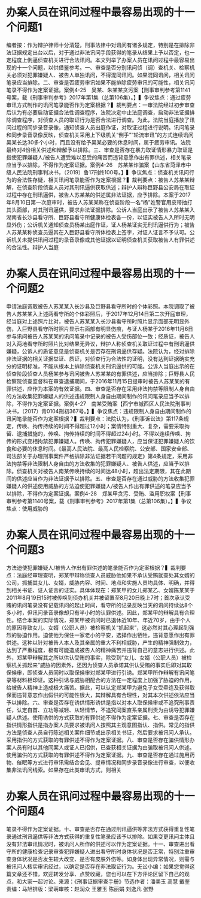 # 办案人员在讯问过程中最容易出现的十一个问题1

编者按：作为辩护律师十分清楚，刑事法律中对讯问有诸多规定，特别是在排除非法证据规定出台以后，对于通过非法讯问手段获得的笔录从结果上予以否定，也一定程度上倒逼侦查机关进行合法讯问。本文列举了办案人员在讯问过程中最容易出现的十一个问题，以供借鉴参考。一、审查是否分别讯问侦（调）查机关、检察机关必须对犯罪嫌疑人、被告人单独讯问，不得混同讯问。如果混同讯问，相关讯问笔录应当排除。二、审查是否疲劳审讯如果不能排除疲劳审讯的可能性，相关讯问笔录不得作为定案证据。案例4-25　吴某、朱某某贪污案【刑事审判参考第1141号案，载《刑事审判参考》2017年第1集（总第106集）。】▍争议焦点：通过疲劳审讯方式制作的讯问笔录能否作为定案根据？▍裁判要点：一审法院经过初步审查后认为有必要启动证据合法性调查程序，法院决定中止法庭调查，启动非法证据排除调查程序，对侦查人员的取证行为是否合法进行调查。为此，法院当庭播放了讯问过程的同步录音录像，通知侦查人员出庭作证，对取证过程进行说明。讯问笔录和同步录音录像反映，侦查机关采用上下级机关“倒手”“轮流审讯”的方式连续讯问吴某长达30多个小时，而且没有给予吴某必要的休息时间，属于疲劳审讯。法院最终对4份相关供述和辩解予以排除。三、审查是否存在暴力取证情形暴力取证是指使犯罪嫌疑人/被告人遭受难以忍受的痛苦而违背意愿作出有罪供述，相关笔录应当予以排除，不得作为定案证据。案例4-26　苏某某诈骗案【山东省菏泽市中级人民法院刑事判决书，（2019）鲁17刑终100号。】▍争议焦点：侦查机关讯问行为的合法性存疑，相关讯问笔录能否作为定案根据？▍裁判要点：被告人苏某某辩解，在侦查阶段侦查人员对其刑讯逼供获取供述；辩护人辩称巨野县公安局在取证过程中存在刑讯逼供，被告人苏某某的供述属非法证据，应予排除。本案于2017年8月10日第一次庭审时，被告人苏某某称在侦查阶段一名“杨”姓警官用皮带抽打其头面部，对其刑讯逼供，要求非法证据排除。公诉人当庭出示了被告人苏某某入湖南省长沙县看守所、巨野县看守所健康体检表各一份，以证实被告人入所时无明显外伤；公诉机关通知侦查员杨某出庭作证，证人杨某证实无刑讯逼供行为；被告人苏某某称侦查员逼其在入巨野县看守所体检表上签字，对证人证言不予认可。公诉机关未提供讯问过程的录音录像或其他证据以证明侦查机关获取被告人有罪供述的合法性。辩护人当庭

# 办案人员在讯问过程中最容易出现的十一个问题2

申请法庭调取被告人苏某某入长沙县及巨野县看守所时的个体彩照。本院调取了被告人苏某某入上述两看守所的个体彩照后，于2017年12月14日第二次开庭审理，经当庭对上述照片比对，被告人苏某某入长沙县看守所时照片显示面部无明显外伤，入巨野县看守所时照片显示右面部有明显伤痕，与证人杨某于2016年11月6日参与讯问被告人苏某某的讯问笔录中记录的被告人受伤部位一致；经质证，被告人对入两地看守所时照片比对结果无异议，辩护人称侦查机关取证过程中有刑讯逼供嫌疑，公诉人的质证意见是侦查机关是否存在刑讯逼供存疑。法院认为，经对排除非法证据的相关证据举证、质证，对侦查行为合法性的证明，没有达到证据确实充分的证明标准，不能从根本上排除侦查机关刑讯逼供的可能。公诉人当庭出示的在侦查阶段侦查人员杨某参与讯问被告人苏某某的有罪供述，应当排除；巨野县人民检察院侦查监督科在审查逮捕期间，于2016年11月15日提审时被告人苏某某的有罪供述，应作为本案的有效证据。四、审查是否存在采用非法拘禁等限制人身自由的方法收集犯罪嫌疑人的供述违规限制人身自由期间制作的讯问笔录应当予以排除，不得作为定案证据。案例4-27　南某受贿案【西宁市城西区人民法院刑事判决书，（2017）青0104刑初367号。】▍争议焦点：违规限制人身自由期间制作的讯问笔录能否作为定案根据？▍裁判要点：法院认为，《刑事诉讼法》第117条规定，传唤、拘传持续的时间不得超过12小时；案情特别重大、复杂，需要采取拘留、逮捕措施的，传唤、拘传持续的时间不得超过24小时。不得以连续传唤、拘传的形式变相拘禁犯罪嫌疑人。传唤、拘传犯罪嫌疑人，应当保证犯罪嫌疑人的饮食和必要的休息时间。《最高人民法院、最高人民检察院、公安部、国家安全部、司法部关于办理刑事案件严格排除非法证据若干问题的规定》第4条规定，采用非法拘禁等非法限制人身自由的方法收集的犯罪嫌疑人、被告人供述，应当予以排除。侦查机关对被告人南某传唤持续的时间达48小时，超出法定期限，其在此期间的供述应当作为非法证据予以排除。五、审查是否存在通过威胁的方法收集犯罪嫌疑人的供述使用威胁的方法迫使犯罪嫌疑人/被告人作出有罪供述的笔录应当予以排除，不得作为定案证据。案例4-28　郑某甲贪污、受贿、滥用职权案【刑事审判参考第1140号案，载《刑事审判参考》2017年第1集（总第106集）。】▍争议焦点：使用威胁的

# 办案人员在讯问过程中最容易出现的十一个问题3

方法迫使犯罪嫌疑人/被告人作出有罪供述的笔录能否作为定案根据？▍裁判要点：法庭经审理查明，郑某甲辩称侦查人员威胁他如果不承认受贿就查处其女婿的公司，抓捕其女儿、女婿，威胁内容、时间、地点和实施人员均具体、明确，并得到相关书证、证人证言的证实。具体体现在：郑某甲的女儿郑某乙、女婿陈某某于2011年8月19日15时被传唤到侦办机关并被留置至8月20日晚上7时；首次承认受贿的讯问笔录没有记载讯问的起止时间，看守所的记录反映当天的讯问持续达8个多小时，但讯问录音录像却只有半小时的认罪供述。因此，郑某甲的辩解具有合理性。结合本案的实际情况，郑某甲被讯问时已退休近10年、年近70岁，由于个人的原因导致女儿、女婿（公职人员）被检察机关“抓起来”，这必然对其心理起到强烈的胁迫作用。迫使他为保住一家老小的平安，选择作出牺牲，违背意愿作出有罪供述。这种以针对被告人本人及其亲属的重大不利相威胁，产生的精神强制效力，达到了严重程度，极有可能造成被告人的精神痛苦并违背自己的意志进行供述。此外，郑某甲辩解其之所以供认受贿的事实，除受到“女儿、女婿（公职人员）被检察机关抓起来”威胁的因素外，还因为侦查人员承诺其供认受贿的事实后即对其取保候审，即侦查人员同时以取保候审对郑某甲进行引诱。郑某甲所作辩解有讯问笔录等材料相印证。这种引诱与威胁相配合的方法在一定程度上加强了胁迫的作用，给被告人精神上造成极大痛苦。据此，可以认定郑某甲为避免子女受牵连及获得取保而违背意志作出假供的可能性很大，其辩解具有合理性，对其本次供述依法应当予以排除。六、审查是否存在诱供情形诱供是指以对本人取保候审或不追究刑事责任，认定自首、立功等减轻、从轻情节，不追究同案直系亲属刑责为由诱导犯罪嫌疑人供述。使用诱供的方式获取的有罪供述不得作为定案证据。七、审查是否存在指供情形指供是指办案人员要求被讯问人按照其主观意图指认、指供。常见的指供方法是侦查人员自行陈述相关案件细节或出示相关书证，然后要求被讯问人承认。采用指供的方式获取的有罪供述不得作为定案证据。八、审查是否存在骗供情形办案人员有时以其他同案人或证人已招供，已查获相关证据为由骗取被讯问人供述。使用骗供的方式获取的有罪供述不得作为定案证据。九、审查是否存在通过施用药物、催眠等方式进行审讯需结合会见、提审情况和同步录音录像进行审查，以便收集非法讯问线索。如果存在此类审讯方式，则相关

# 办案人员在讯问过程中最容易出现的十一个问题4

笔录不得作为定案证据。十、审查是否存在通过刑讯逼供等非法方式获得重复性笔录通过刑讯逼供等非法方式获得的重复性笔录应该予以排除。如果变更讯问主体且没有非法审讯情况时，被讯问人所作的供述可以作为定案证据。十一、审查进出看守所的健康检查记录审查犯罪嫌疑人进出看守所时身体状况是否正常，特别注重审查身体状况是否发生较大改变、是否有皮肤外伤等。如身体出现异常情况，则需与被讯问人核实审讯经过，以确定是否存在非法取证行为。无讼小编：如果您觉得这篇文章还不错，欢迎转发分享、点赞收藏，您也可以在下方评论区留下自己的观点，和大家一起讨论。来源：《刑事证据审查手册》节选作者：潘美玉 高慧 戴奎责编：马旭排版：梁萌审核：赵润众 王雅玉 陈丽娟 刘逸凡 张野

